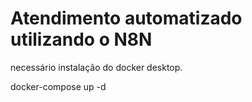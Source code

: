# Atendimento automatizado utilizando o N8N #

necessário instalação do docker desktop.

docker-compose up -d
